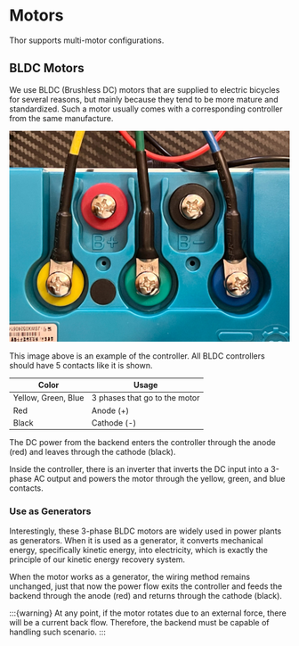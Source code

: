 # Motors

Thor supports multi-motor configurations.

## BLDC Motors

We use BLDC (Brushless DC) motors that are supplied to electric bicycles for several reasons, but mainly because they
tend to be more mature and standardized. Such a motor usually comes with a corresponding controller from the same
manufacture.

![img.png](../_static/motor_controller.png)

This image above is an example of the controller. All BLDC controllers should have 5 contacts like it is shown.

| Color               | Usage                         |
|---------------------|-------------------------------|
| Yellow, Green, Blue | 3 phases that go to the motor |
| Red                 | Anode (+)                     |
| Black               | Cathode (-)                   |

The DC power from the backend enters the controller through the anode (red) and leaves through the cathode (black).

Inside the controller, there is an inverter that inverts the DC input into a 3-phase AC output and powers the motor
through the yellow, green, and blue contacts.

### Use as Generators

Interestingly, these 3-phase BLDC motors are widely used in power plants as generators. When it is used as a generator,
it converts mechanical energy, specifically kinetic energy, into electricity, which is exactly the principle of our
kinetic energy recovery system.

When the motor works as a generator, the wiring method remains unchanged, just that now the power flow exits the
controller and feeds the backend through the anode (red) and returns through the cathode (black).

:::{warning}
At any point, if the motor rotates due to an external force, there will be a current back flow. Therefore, the backend
must be capable of handling such scenario.
:::